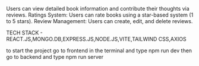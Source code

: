 Users can view detailed book information and contribute their thoughts via reviews.
Ratings System: Users can rate books using a star-based system (1 to 5 stars).
Review Management: Users can create, edit, and delete reviews.

TECH STACK - REACT.JS,MONGO.DB,EXPRESS.JS,NODE.JS,VITE,TAILWIND CSS,AXIOS

to start the project go to frontend in the terminal and type npm run dev then go to backend and type npm run server
